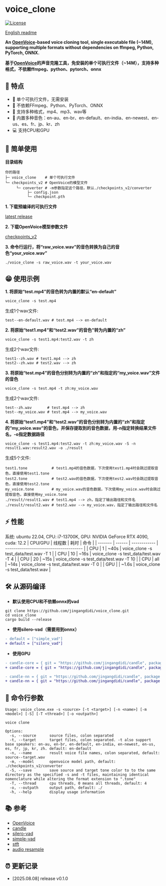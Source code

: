 # voice_clone
[![License](https://img.shields.io/badge/license-MIT-blue.svg)](https://github.com/jingangdidi/voice_clone/blob/main/LICENSE)

[English readme](https://github.com/jingangdidi/voice_clone/blob/main/README.md)

**An [OpenVoice](https://github.com/myshell-ai/OpenVoice)-based voice cloning tool, single executable file (~14M), supporting multiple formats without dependencies on ffmpeg, Python, PyTorch, ONNX.**

**基于[OpenVoice](https://github.com/myshell-ai/OpenVoice)的声音克隆工具，免安装的单个可执行文件（~14M），支持多种格式，不依赖ffmpeg、python、pytorch、onnx**

## 👑 特点
- ​💪​ 单个可执行文件，无需安装
- 🎈 不依赖FFmpeg、Python、PyTorch、ONNX
- 🎨​ 支持多种格式，mp4、mp3、wav等
- 👄 内置多种音色：en-au、en-br、en-default、en-india、en-newest、en-us、es、fr、jp、kr、zh
- 💻​ 支持CPU和GPU

## 🚀 简单使用
**目录结构**
```
你的路径
├─ voice_clone    # 单个可执行文件
└─ checkpoints_v2 # OpenVoice的模型文件
     └─ converter # -m参数指定这个路径，默认./checkpoints_v2/converter
          ├─ config.json
          └─ checkpoint.pth
```
**1. 下载预编译的可执行文件**

[latest release](https://github.com/jingangdidi/voice_clone/releases)

**2. 下载OpenVoice模型参数文件**

[checkpoints_v2](https://myshell-public-repo-host.s3.amazonaws.com/openvoice/checkpoints_v2_0417.zip)

**3. 命令行运行，将“raw_voice.wav”的音色转换为自己的音色“your_voice.wav”**
```
./voice_clone -s raw_voice.wav -t your_voice.wav
```

## 😁 使用示例
**1. 将原始“test.mp4”的音色转为内置的默认“en-default”**
```
voice_clone -s test.mp4
```
生成1个wav文件:
```
test--en-default.wav # test.mp4 --> en-default
```
**2. 将原始“test1.mp4”和“test2.wav”的音色"转为内置的“zh”**
```
voice_clone -s test1.mp4:test2.wav -t zh
```
生成2个wav文件:
```
test1--zh.wav # test1.mp4 --> zh
test2--zh.wav # test2.wav --> zh
```
**3. 将原始“test.mp4”的音色分别转为内置的“zh”和指定的“my_voice.wav”文件的音色**
```
voice_clone -s test.mp4 -t zh:my_voice.wav
```
生成2个wav文件:
```
test--zh.wav       # test.mp4 --> zh
test--my_voice.wav # test.mp4 --> my_voice.wav
```
**4. 将原始“test1.mp4”和“test2.wav”的音色分别转为内置的“zh”和指定的“my_voice.wav”的音色，并保存提取到的音色数据，用-n指定转换结果文件名，-o指定数据路径**
```
voice_clone -s test1.mp4:test2.wav -t zh:my_voice.wav -S -n result1.wav:result2.wav -o ./result
```
生成5个文件:
```
test1.tone           # test1.mp4的音色数据，下次使用test1.mp4时会跳过提取音色，直接使用test1.tone
test2.tone           # test2.wav的音色数据，下次使用test2.wav时会跳过提取音色，直接使用test2.tone
my_voice.tone        # my_voice.wav的音色数据，下次使用my_voice.wav时会跳过提取音色，直接使用my_voice.tone
./result/result1.wav # test1.mp4 --> zh，指定了输出路径和文件名
./result/result2.wav # test2.wav --> my_voice.wav，指定了输出路径和文件名
```

## ⚡️ 性能
系统: ubuntu 22.04, CPU: i7-13700K, GPU: NVIDIA GeForce RTX 4090, cuda: 12.2
| CPU/GPU | 线程数 | 耗时         | 命令                                    |
| ------- | ------ | ------------ | --------------------------------------- |
| CPU     | 1      | ~40s         | voice_clone -s test_data/test.wav -T 1  |
| CPU     | 10     | ~16s         | voice_clone -s test_data/test.wav -T 4  |
| CPU     | 20     | ~15s         | voice_clone -s test_data/test.wav -T 10 |
| CPU     | all    | ~14s         | voice_clone -s test_data/test.wav -T 0  |
| GPU     |        | ~1.6s        | voice_clone -s test_data/test.wav       |

## 🛠 从源码编译
- **默认使用CPU和不依赖onnx的vad**
```
git clone https://github.com/jingangdidi/voice_clone.git
cd voice_clone
cargo build --release
```

- **使用silero-vad（需要用到onnx）**
```diff
- default = ["simple_vad"]
+ default = ["silero_vad"]
```

- **使用GPU**
```diff
- candle-core = { git = "https://github.com/jingangdidi/candle", package = "candle-core", branch = "main" }
+ candle-core = { git = "https://github.com/jingangdidi/candle", package = "candle-core", branch = "main", features = ["cuda"] }

- candle-nn = { git = "https://github.com/jingangdidi/candle", package = "candle-nn", branch = "main" }
+ candle-nn = { git = "https://github.com/jingangdidi/candle", package = "candle-nn", branch = "main", features = ["cuda"] }
```

## 🚥 命令行参数
```
Usage: voice_clone.exe -s <source> [-t <target>] [-n <name>] [-m <model>] [-S] [-T <thread>] [-o <outpath>]

voice clone

Options:
  -s, --source      source files, colon separated
  -t, --target      target files, colon separated. -t also support base speakers: en-au, en-br, en-default, en-india, en-newest, en-us, es, fr, jp, kr, zh. default: en-default
  -n, --name        result voice file names, colon separated, default: source--target.wav
  -m, --model       openvoice model path, default: ./checkpoints_v2/converter
  -S, --save        save source and target tone color to to the same directory as the specified -s and -t files, maintaining identical nomenclature while altering the format extension to ".tone"
  -T, --thread      cpu threads, 0 means all threads, default: 4
  -o, --outpath     output path, default: ./
  -h, --help        display usage information
```

## 📚 参考
- [OpenVoice](https://github.com/myshell-ai/OpenVoice)
- [candle](https://github.com/huggingface/candle)
- [silero-vad](https://github.com/snakers4/silero-vad)
- [simple-vad](https://github.com/MorenoLaQuatra/vad)
- [stft](https://github.com/phudtran/rustft)
- [audio resample](https://github.com/bmcfee/resampy)

## ⏰ 更新记录
- [2025.08.08] release v0.1.0
